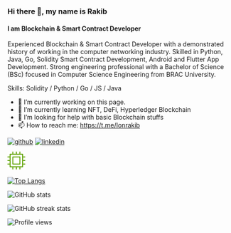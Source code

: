 ### Hi there 👋, my name is Rakib
#### I am Blockchain & Smart Contract Developer
Experienced Blockchain & Smart Contract Developer with a demonstrated history of working in the computer networking industry. Skilled in Python, Java, Go, Solidity Smart Contract Development, Android and Flutter App Development. Strong engineering professional with a Bachelor of Science (BSc) focused in Computer Science Engineering from BRAC University.


Skills: Solidity / Python / Go / JS / Java

- 🔭 I’m currently working on this page. 
- 🌱 I’m currently learning NFT, DeFi, Hyperledger Blockchain  
- 🤔 I’m looking for help with basic Blockchain stuffs 
- 📫 How to reach me: https://t.me/Ionrakib 


[<img src='https://cdn.jsdelivr.net/npm/simple-icons@3.0.1/icons/github.svg' alt='github' height='40'>](https://github.com/GoRakibGO)  [<img src='https://cdn.jsdelivr.net/npm/simple-icons@3.0.1/icons/linkedin.svg' alt='linkedin' height='40'>](https://www.linkedin.com/in/rakibul-islam-95285ba1/)  

<a href='https://docs.github.com/en/developers'><img src='https://raw.githubusercontent.com/acervenky/animated-github-badges/master/assets/devbadge.gif' width='40' height='40'></a> 

[![Top Langs](https://github-readme-stats.vercel.app/api/top-langs/?username=GoRakibGO)](https://github.com/anuraghazra/github-readme-stats)

![GitHub stats](https://github-readme-stats.vercel.app/api?username=GoRakibGO&show_icons=true)  

![GitHub streak stats](https://github-readme-streak-stats.herokuapp.com/?user=GoRakibGO)  

![Profile views](https://gpvc.arturio.dev/GoRakibGO)  
